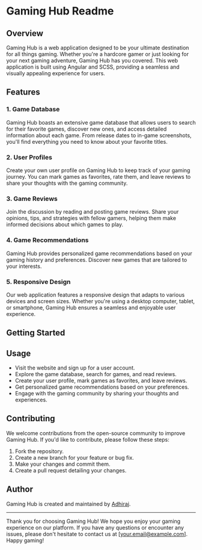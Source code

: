 # Gaming Hub Readme

## Overview
Gaming Hub is a web application designed to be your ultimate destination for all things gaming. Whether you're a hardcore gamer or just looking for your next gaming adventure, Gaming Hub has you covered. This web application is built using Angular and SCSS, providing a seamless and visually appealing experience for users.

## Features

### 1. Game Database
Gaming Hub boasts an extensive game database that allows users to search for their favorite games, discover new ones, and access detailed information about each game. From release dates to in-game screenshots, you'll find everything you need to know about your favorite titles.

### 2. User Profiles
Create your own user profile on Gaming Hub to keep track of your gaming journey. You can mark games as favorites, rate them, and leave reviews to share your thoughts with the gaming community.

### 3. Game Reviews
Join the discussion by reading and posting game reviews. Share your opinions, tips, and strategies with fellow gamers, helping them make informed decisions about which games to play.

### 4. Game Recommendations
Gaming Hub provides personalized game recommendations based on your gaming history and preferences. Discover new games that are tailored to your interests.

### 5. Responsive Design
Our web application features a responsive design that adapts to various devices and screen sizes. Whether you're using a desktop computer, tablet, or smartphone, Gaming Hub ensures a seamless and enjoyable user experience.

## Getting Started

## Usage
- Visit the website and sign up for a user account.
- Explore the game database, search for games, and read reviews.
- Create your user profile, mark games as favorites, and leave reviews.
- Get personalized game recommendations based on your preferences.
- Engage with the gaming community by sharing your thoughts and experiences.

## Contributing
We welcome contributions from the open-source community to improve Gaming Hub. If you'd like to contribute, please follow these steps:
1. Fork the repository.
2. Create a new branch for your feature or bug fix.
3. Make your changes and commit them.
4. Create a pull request detailing your changes.

## Author
Gaming Hub is created and maintained by [Adhiraj](https://github.com/adhirajcs).

---

Thank you for choosing Gaming Hub! We hope you enjoy your gaming experience on our platform. If you have any questions or encounter any issues, please don't hesitate to contact us at [your.email@example.com]. Happy gaming!
